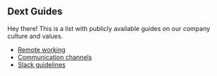 ## Dext Guides

Hey there! This is a list with publicly available guides on our company culture and values.

* [Remote working](remote.md)
* [Communication channels](channels.md)
* [Slack guidelines](slack.md)
